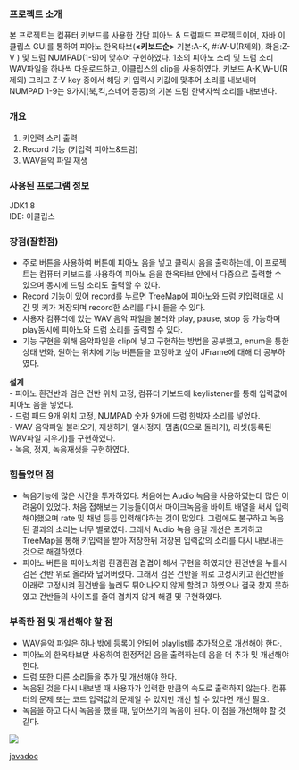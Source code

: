 ### 프로젝트 소개
 본 프로젝트는 컴퓨터 키보드를 사용한 간단 피아노 & 드럼패드 프로젝트이며,  자바 이클립스 GUI를 통하여 피아노 한옥타브(**<키보드순>** 기본:A-K, #:W-U(R제외), 화음:Z-V ) 및 드럼 NUMPAD(1-9)에 맞추어 구현하였다. 1초의 피아노 소리 및 드럼 소리 WAV파일을 하나씩 다운로드하고, 이클립스의 clip을 사용하였다. 키보드 A-K,W-U(R제외) 그리고 Z-V key 중에서 해당 키 입력시 키값에 맞추어 소리를 내보내며 NUMPAD 1-9는 9가지(북,킥,스네어 등등)의 기본 드럼 한박자씩 소리를 내보낸다.
  
### 개요
 1. 키입력 소리 출력
 2. Record 기능 (키입력 피아노&드럼)
 3. WAV음악 파일 재생

### 사용된 프로그램 정보
   JDK1.8\
   IDE: 이클립스

### 장점(잘한점)
  - 주로 버튼을 사용하여 버튼에 피아노 음을 넣고 클릭시 음을 출력하는데, 이 프로젝트는 컴퓨터 키보드를 사용하여 피아노 음을 한옥타브 안에서 다중으로 출력할 수 있으며 동시에 드럼 소리도 출력할 수 있다.
  - Record 기능이 있어 record를 누르면 TreeMap에 피아노와 드럼 키입력대로 시간 및 키가 저장되며 record한 소리를 다시 들을 수 있다.
  - 사용자 컴퓨터에 있는 WAV 음악 파일을 불러와 play, pause, stop 등 가능하며 play동시에 피아노와 드럼 소리를 출력할 수 있다.
  - 기능 구현을 위해 음악파일을 clip에 넣고 구현하는 방법을 공부했고, enum을 통한 상태 변화,  원하는 위치에 기능 버튼들을 고정하고 싶어 JFrame에 대해 더 공부하였다.  
  
  **설계** \
	- 피아노 흰건반과 검은 건반 위치 고정, 컴퓨터 키보드에 keylistener를 통해 입력값에 피아노 음을 넣었다.\
   	- 드럼 패드 9개 위치 고정, NUMPAD 숫자 9개에 드럼 한박자 소리를 넣었다.\
   	- WAV 음악파일 불러오기, 재생하기, 일시정지, 멈춤(0으로 돌리기), 리셋(등록된 WAV파일 지우기)를 구현하였다.\
   	- 녹음, 정지, 녹음재생을 구현하였다.

### 힘들었던 점
  - 녹음기능에 많은 시간을 투자하였다. 처음에는 Audio 녹음을 사용하였는데 많은 어려움이 있었다. 처음 접해보는 기능들이여서 마이크녹음을 바이트 배열을 써서 입력 해야했으며 rate 및 채널 등등 입력해야하는 것이 많았다. 그럼에도 불구하고 녹음된 결과의 소리는 너무 별로였다. 그래서 Audio 녹음 음질 개선은 포기하고 TreeMap을 통해 키입력을 받아 저장한뒤 저장된 입력값의 소리를 다시 내보내는 것으로 해결하였다.
  - 피아노 버튼을 피아노처럼 흰검흰검 겹겹이 해서 구현을 하였지만 흰건반을 누를시 검은 건반 위로 올라와 덮어버렸다. 그래서 검은 건반을 위로 고정시키고 흰건반을 아래로 고정시켜 흰건반을 눌러도 튀어나오지 않게 할려고 하였으나 결국 찾지 못하였고 건반들의 사이즈를 줄여 겹치지 않게 해결 및 구현하였다.
 
### 부족한 점 및 개선해야 할 점
 -  WAV음악 파일은 하나 밖에 등록이 안되어 playlist를 추가적으로 개선해야 한다.
 -  피아노의 한옥타브만 사용하여 한정적인 음을 출력하는데 음을 더 추가 및 개선해야 한다.
 -  드럼 또한 다른 소리들을 추가 및 개선해야 한다.
 -  녹음된 것을 다시 내보낼 때 사용자가 입력한 만큼의 속도로 출력하지 않는다. 컴퓨터의 문제 또는 코드 입력값의 문제일 수 있지만 개선 할 수 있다면 개선 필요.
 -  녹음을 하고 다시 녹음을 했을 때, 덮어쓰기의 녹음이 된다. 이 점을 개선해야 할 것 같다.

 <YoutubeLink>
<div>
  <a href="https://www.youtube.com/watch?v=sUIcFpxSJtI" target="_blank"><image src = "https://img.youtube.com/vi/sUIcFpxSJtI/mqdefault.jpg"></a>
</div>
  
  
  
[javadoc](https://imlee0216.github.io/megait_mini_project/MiniProject/doc/index.html)
